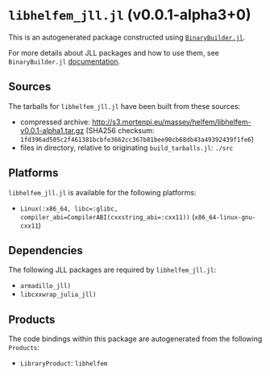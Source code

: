 # `libhelfem_jll.jl` (v0.0.1-alpha3+0)

This is an autogenerated package constructed using [`BinaryBuilder.jl`](https://github.com/JuliaPackaging/BinaryBuilder.jl).

For more details about JLL packages and how to use them, see `BinaryBuilder.jl` [documentation](https://juliapackaging.github.io/BinaryBuilder.jl/dev/jll/).

## Sources

The tarballs for `libhelfem_jll.jl` have been built from these sources:

* compressed archive: http://s3.mortenpi.eu/massey/helfem/libhelfem-v0.0.1-alpha1.tar.gz (SHA256 checksum: `1fd396ad505c2f461381bcbfe3662cc367b81bee90cb68db43a49392439f1fe6`)
* files in directory, relative to originating `build_tarballs.jl`: `./src`

## Platforms

`libhelfem_jll.jl` is available for the following platforms:

* `Linux(:x86_64, libc=:glibc, compiler_abi=CompilerABI(cxxstring_abi=:cxx11))` (`x86_64-linux-gnu-cxx11`)

## Dependencies

The following JLL packages are required by `libhelfem_jll.jl`:

* `armadillo_jll)`
* `libcxxwrap_julia_jll)`

## Products

The code bindings within this package are autogenerated from the following `Products`:

* `LibraryProduct`: `libhelfem`
